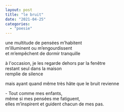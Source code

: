 ```yaml
---
layout: post
title: "le bruit"
date: "2021-04-25"
categories: 
  - "poesie"
---
```


une multitude de pensées m’habitent  
m’illuminent ou m’engourdissent  
et m’empêchent de dormir tranquille

à l'occasion, je les regarde dehors par la fenêtre  
restant seul dans la maison  
remplie de silence

mais ayant quand même très hâte que le bruit revienne

\- Tout comme mes enfants,  
même si mes pensées me fatiguent,  
elles m’inspirent et guident chacun de mes pas.
